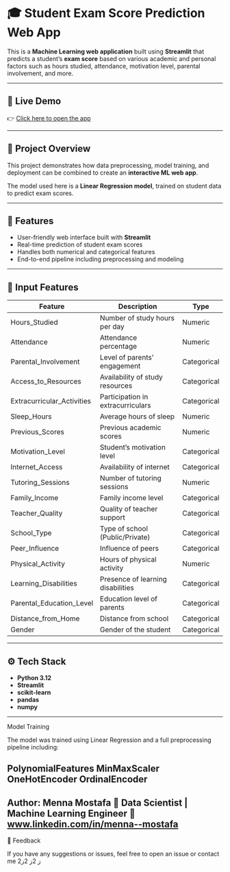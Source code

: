 # 🎓 Student Exam Score Prediction Web App

This is a **Machine Learning web application** built using **Streamlit** that predicts a student’s **exam score** based on various academic and personal factors such as hours studied, attendance, motivation level, parental involvement, and more.

---

## 🚀 Live Demo
👉 [Click here to open the app]([https://student-scores-prediction-fawcbgjnwupbaxvdeoncx4.streamlit.app/])  


---

## 🧠 Project Overview
This project demonstrates how data preprocessing, model training, and deployment can be combined to create an **interactive ML web app**.  

The model used here is a **Linear Regression model**, trained on student data to predict exam scores.

---

## 🧩 Features
- User-friendly web interface built with **Streamlit**
- Real-time prediction of student exam scores
- Handles both numerical and categorical features
- End-to-end pipeline including preprocessing and modeling

---

## 🧮 Input Features
| Feature | Description | Type |
|----------|--------------|------|
| Hours_Studied | Number of study hours per day | Numeric |
| Attendance | Attendance percentage | Numeric |
| Parental_Involvement | Level of parents' engagement | Categorical |
| Access_to_Resources | Availability of study resources | Categorical |
| Extracurricular_Activities | Participation in extracurriculars | Categorical |
| Sleep_Hours | Average hours of sleep | Numeric |
| Previous_Scores | Previous academic scores | Numeric |
| Motivation_Level | Student’s motivation level | Categorical |
| Internet_Access | Availability of internet | Categorical |
| Tutoring_Sessions | Number of tutoring sessions | Numeric |
| Family_Income | Family income level | Categorical |
| Teacher_Quality | Quality of teacher support | Categorical |
| School_Type | Type of school (Public/Private) | Categorical |
| Peer_Influence | Influence of peers | Categorical |
| Physical_Activity | Hours of physical activity | Numeric |
| Learning_Disabilities | Presence of learning disabilities | Categorical |
| Parental_Education_Level | Education level of parents | Categorical |
| Distance_from_Home | Distance from school | Categorical |
| Gender | Gender of the student | Categorical |

---

## ⚙️ Tech Stack
- **Python 3.12**
- **Streamlit**
- **scikit-learn**
- **pandas**
- **numpy**

---

Model Training

The model was trained using Linear Regression and a full preprocessing pipeline including:

PolynomialFeatures
MinMaxScaler
OneHotEncoder
OrdinalEncoder
----
Author:
Menna Mostafa
📍 Data Scientist | Machine Learning Engineer
🔗 www.linkedin.com/in/menna--mostafa
---

💬 Feedback

If you have any suggestions or issues, feel free to open an issue or contact me
2ز
2ز 
2ز
